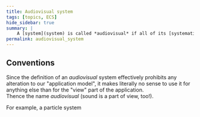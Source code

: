 ```yaml
---
title: Audiovisual system
tags: [topics, ECS] 
hide_sidebar: true
summary: |
    A [system](system) is called *audiovisual* if all of its [systematic functions](systematic_function) take only immutable variants of [logic step](logic_step) or [cosmos](cosmos), (``const_logic_step`` or ``const cosmos&``) and hence, whose side-effects are limited to internal members of the system.
permalink: audiovisual_system
---
```


## Conventions

Since the definition of an *audiovisual* system effectively prohibits any alteration to our "application model", it makes literally no sense to use it for anything else than for the "view" part of the application.  
Thence the name *audiovisual* (sound is a part of view, too!).

For example, a particle system 
